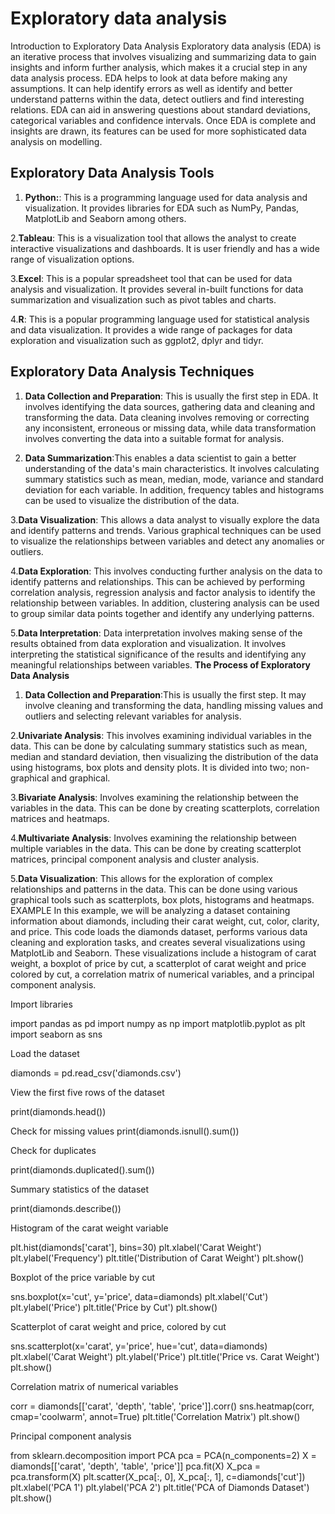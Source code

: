 # Exploratory data analysis
Introduction to Exploratory Data Analysis
Exploratory data analysis (EDA) is an iterative process that involves visualizing and summarizing data to gain insights and inform further analysis, which makes it a crucial step in any data analysis process.
EDA helps to look at data before making any assumptions. It can help identify errors as well as identify and better understand patterns within the data, detect outliers and find interesting relations.
EDA can aid in answering questions about standard deviations, categorical variables and confidence intervals. Once EDA is complete and insights are drawn, its features can be used for more sophisticated data analysis on modelling.

## **Exploratory Data Analysis Tools**

1. **Python:**: This is a programming language used for data analysis and visualization. It provides libraries for EDA such as NumPy, Pandas, MatplotLib and Seaborn among others.

2.**Tableau**: This is a visualization tool that allows the analyst to create interactive visualizations and dashboards. It is user friendly and has a wide range of visualization options.

3.**Excel**: This is a popular spreadsheet tool that can be used for data analysis and visualization. It provides several in-built functions for data summarization and visualization such as pivot tables and charts.

4.**R**: This is a popular programming language used for statistical analysis and data visualization. It provides a wide range of packages for data exploration and visualization such as ggplot2, dplyr and tidyr.

## Exploratory Data Analysis Techniques

1. **Data Collection and Preparation**: This is usually the first step in EDA. It involves identifying the data sources, gathering data and cleaning and transforming the data. Data cleaning involves removing or correcting any inconsistent, erroneous or missing data, while data transformation involves converting the data into a suitable format for analysis.

2. **Data Summarization**:This enables a data scientist to gain a better understanding of the data's main characteristics. It involves calculating summary statistics such as mean, median, mode, variance and standard deviation for each variable. In addition, frequency tables and histograms can be used to visualize the distribution of the data.

3.**Data Visualization**: This allows a data analyst to visually explore the data and identify patterns and trends. Various graphical techniques can be used to visualize the relationships between variables and detect any anomalies or outliers.

4.**Data Exploration**: This involves conducting further analysis on the data to identify patterns and relationships. This can be achieved by performing correlation analysis, regression analysis and factor analysis to identify the relationship between variables. In addition, clustering analysis can be used to group similar data points together and identify any underlying patterns.

5.**Data Interpretation**: Data interpretation involves making sense of the results obtained from data exploration and visualization. It involves interpreting the statistical significance of the results and identifying any meaningful relationships between variables.
**The Process of Exploratory Data Analysis**

1. **Data Collection and Preparation**:This is usually the first step. It may involve cleaning and transforming the data, handling missing values and outliers and selecting relevant variables for analysis.

2.**Univariate Analysis**: This involves examining individual variables in the data. This can be done by calculating summary statistics such as mean, median and standard deviation, then visualizing the distribution of the data using histograms, box plots and density plots. It is divided into two; non-graphical and graphical.

3.**Bivariate Analysis**: Involves examining the relationship between the variables in the data. This can be done by creating scatterplots, correlation matrices and heatmaps.

4.**Multivariate Analysis**: Involves examining the relationship between multiple variables in the data. This can be done by creating scatterplot matrices, principal component analysis and cluster analysis.

5.**Data Visualization**: This allows for the exploration of complex relationships and patterns in the data. This can be done using various graphical tools such as scatterplots, box plots, histograms and heatmaps.
EXAMPLE
In this example, we will be analyzing a dataset containing information about diamonds, including their carat weight, cut, color, clarity, and price.
This code loads the diamonds dataset, performs various data cleaning and exploration tasks, and creates several visualizations using MatplotLib and Seaborn. These visualizations include a histogram of carat weight, a boxplot of price by cut, a scatterplot of carat weight and price colored by cut, a correlation matrix of numerical variables, and a principal component analysis.

Import libraries

import pandas as pd
import numpy as np
import matplotlib.pyplot as plt
import seaborn as sns

Load the dataset

diamonds = pd.read_csv('diamonds.csv')

View the first five rows of the dataset

print(diamonds.head())

Check for missing values
print(diamonds.isnull().sum())

Check for duplicates

print(diamonds.duplicated().sum())

Summary statistics of the dataset

print(diamonds.describe())

Histogram of the carat weight variable

plt.hist(diamonds['carat'], bins=30)
plt.xlabel('Carat Weight')
plt.ylabel('Frequency')
plt.title('Distribution of Carat Weight')
plt.show()

Boxplot of the price variable by cut

sns.boxplot(x='cut', y='price', data=diamonds)
plt.xlabel('Cut')
plt.ylabel('Price')
plt.title('Price by Cut')
plt.show()

Scatterplot of carat weight and price, colored by cut

sns.scatterplot(x='carat', y='price', hue='cut', data=diamonds)
plt.xlabel('Carat Weight')
plt.ylabel('Price')
plt.title('Price vs. Carat Weight')
plt.show()

Correlation matrix of numerical variables

corr = diamonds[['carat', 'depth', 'table', 'price']].corr()
sns.heatmap(corr, cmap='coolwarm', annot=True)
plt.title('Correlation Matrix')
plt.show()

Principal component analysis

from sklearn.decomposition import PCA
pca = PCA(n_components=2)
X = diamonds[['carat', 'depth', 'table', 'price']]
pca.fit(X)
X_pca = pca.transform(X)
plt.scatter(X_pca[:, 0], X_pca[:, 1], c=diamonds['cut'])
plt.xlabel('PCA 1')
plt.ylabel('PCA 2')
plt.title('PCA of Diamonds Dataset')
plt.show()
